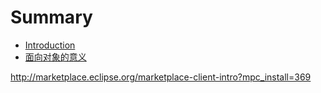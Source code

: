 # Summary

* [Introduction](README.md)
* [面向对象的意义](chapter1.md)

http://marketplace.eclipse.org/marketplace-client-intro?mpc_install=369